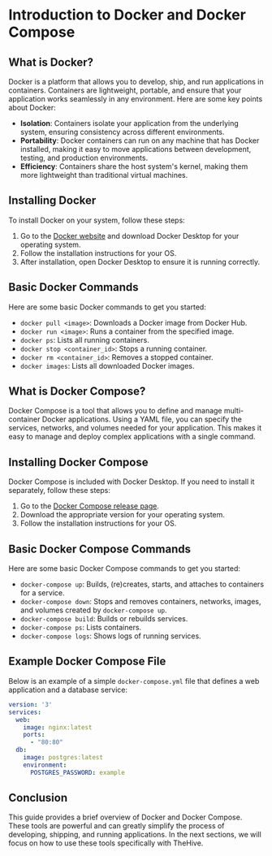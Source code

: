 
# Introduction to Docker and Docker Compose

## What is Docker?

Docker is a platform that allows you to develop, ship, and run applications in containers. Containers are lightweight, portable, and ensure that your application works seamlessly in any environment. Here are some key points about Docker:

- **Isolation**: Containers isolate your application from the underlying system, ensuring consistency across different environments.
- **Portability**: Docker containers can run on any machine that has Docker installed, making it easy to move applications between development, testing, and production environments.
- **Efficiency**: Containers share the host system's kernel, making them more lightweight than traditional virtual machines.

## Installing Docker

To install Docker on your system, follow these steps:

1. Go to the [Docker website](https://www.docker.com/products/docker-desktop) and download Docker Desktop for your operating system.
2. Follow the installation instructions for your OS.
3. After installation, open Docker Desktop to ensure it is running correctly.

## Basic Docker Commands

Here are some basic Docker commands to get you started:

- `docker pull <image>`: Downloads a Docker image from Docker Hub.
- `docker run <image>`: Runs a container from the specified image.
- `docker ps`: Lists all running containers.
- `docker stop <container_id>`: Stops a running container.
- `docker rm <container_id>`: Removes a stopped container.
- `docker images`: Lists all downloaded Docker images.

## What is Docker Compose?

Docker Compose is a tool that allows you to define and manage multi-container Docker applications. Using a YAML file, you can specify the services, networks, and volumes needed for your application. This makes it easy to manage and deploy complex applications with a single command.

## Installing Docker Compose

Docker Compose is included with Docker Desktop. If you need to install it separately, follow these steps:

1. Go to the [Docker Compose release page](https://github.com/docker/compose/releases).
2. Download the appropriate version for your operating system.
3. Follow the installation instructions for your OS.

## Basic Docker Compose Commands

Here are some basic Docker Compose commands to get you started:

- `docker-compose up`: Builds, (re)creates, starts, and attaches to containers for a service.
- `docker-compose down`: Stops and removes containers, networks, images, and volumes created by `docker-compose up`.
- `docker-compose build`: Builds or rebuilds services.
- `docker-compose ps`: Lists containers.
- `docker-compose logs`: Shows logs of running services.

## Example Docker Compose File

Below is an example of a simple `docker-compose.yml` file that defines a web application and a database service:

```yaml
version: '3'
services:
  web:
    image: nginx:latest
    ports:
      - "80:80"
  db:
    image: postgres:latest
    environment:
      POSTGRES_PASSWORD: example
```

## Conclusion

This guide provides a brief overview of Docker and Docker Compose. These tools are powerful and can greatly simplify the process of developing, shipping, and running applications. In the next sections, we will focus on how to use these tools specifically with TheHive.
